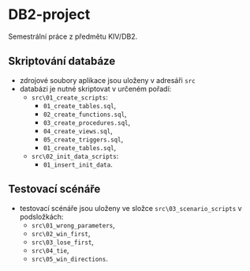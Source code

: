 # DB2-project
Semestrální práce z předmětu KIV/DB2.

## Skriptování databáze
- zdrojové soubory aplikace jsou uloženy v adresáři `src`
- databázi je nutné skriptovat v určeném pořadí:
	- `src\01_create_scripts`:
		- `01_create_tables.sql`,
		- `02_create_functions.sql`,
		- `03_create_procedures.sql`,
		- `04_create_views.sql`,
		- `05_create_triggers.sql`,
		- `01_create_tables.sql`,
	- `src\02_init_data_scripts`:
		- `01_insert_init_data`.

## Testovací scénáře
- testovací scénáře jsou uloženy ve složce `src\03_scenario_scripts` v podsložkách:
	- `src\01_wrong_parameters`,
	- `src\02_win_first`,
	- `src\03_lose_first`,
	- `src\04_tie`,
	- `src\05_win_directions`.


